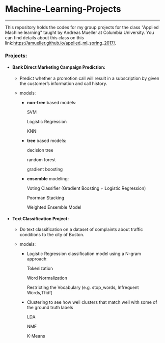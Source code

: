 # Machine-Learning-Projects

-------------------

This repository holds the codes for my group projects for the class "Applied Machine learning" taught by Andreas Mueller at Columbia University. You can find details about this class on this link:https://amueller.github.io/applied_ml_spring_2017/.

### Projects:

+ #### Bank Direct Marketing Campaign Prediction:
   * Predict whether a promotion call will result in a subscription by given the customer’s information and call history.


   * models:
      *  **non-tree** based models: 
      
          SVM
          
          Logistic Regression
          
          KNN
      
      *  **tree** based models: 
          
          decision tree
          
          random forest
          
          gradient boosting
      
      *  **ensemble** modeling: 
          
          Voting Classifier (Gradient Boosting + Logistic Regression)
          
          Poorman Stacking
      
          Weighted Ensemble Model

+ #### Text Classification Project:
   * Do text classification on a dataset of complaints about traffic conditions to the city of Boston.
   
   * models:
      *  Logistic Regression classification model using a N-gram approach:
          
          Tokenization
      
          Word Normalization
          
          Restricting the Vocabulary (e.g. stop_words, Infrequent Words,Tfidf)     

      
      *  Clustering to see how well clusters that match well with some of the ground truth labels
          
          LDA
          
          NMF
          
          K-Means 
 



